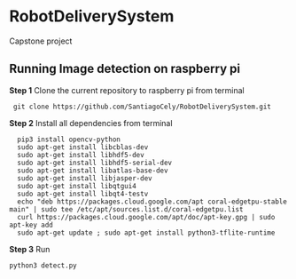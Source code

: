 # RobotDeliverySystem
Capstone project

## Running Image detection on raspberry pi

**Step 1** Clone the current repository to raspberry pi from terminal 
```
 git clone https://github.com/SantiagoCely/RobotDeliverySystem.git 
```

**Step 2** Install all dependencies from terminal 
```
  pip3 install opencv-python
  sudo apt-get install libcblas-dev
  sudo apt-get install libhdf5-dev
  sudo apt-get install libhdf5-serial-dev 
  sudo apt-get install libatlas-base-dev
  sudo apt-get install libjasper-dev 
  sudo apt-get install libqtgui4
  sudo apt-get install libqt4-testv
  echo "deb https://packages.cloud.google.com/apt coral-edgetpu-stable main" | sudo tee /etc/apt/sources.list.d/coral-edgetpu.list
  curl https://packages.cloud.google.com/apt/doc/apt-key.gpg | sudo apt-key add
  sudo apt-get update ; sudo apt-get install python3-tflite-runtime 
  ```
  
  **Step 3** Run 
  
  ```
  python3 detect.py 
  ```
  



